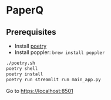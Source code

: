 # PaperQ

## Prerequisites

- Install [poetry](https://python-poetry.org/)
- Install poppler: `brew install poppler`

```sh
./poetry.sh
poetry shell
poetry install
poetry run streamlit run main_app.py
```

Go to [https://localhost:8501](https://localhost:8501)